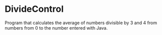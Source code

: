 # DivideControl
Program that calculates the average of numbers divisible by 3 and 4 from numbers from 0 to the number entered with Java.
